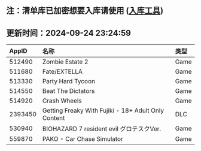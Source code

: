 ## 注：清单库已加密想要入库请使用 ([入库工具](https://github.com/BlankTMing/ManifestAutoUpdate/releases))

## 更新时间：2024-09-24 23:24:59
| AppID | 名称 | 类型  |
| :-------------------- | :----------------------------- | :----------- |
| 512490 | Zombie Estate 2| Game |
| 511680 | Fate/EXTELLA| Game |
| 513330 | Party Hard Tycoon| Game |
| 514550 | Beat The Dictators| Game |
| 514920 | Crash Wheels| Game |
| 2393450 | Getting Freaky With Fujiki - 18+ Adult Only Content| DLC |
| 530940 | BIOHAZARD 7 resident evil グロテスクVer.| Game |
| 559870 | PAKO - Car Chase Simulator| Game |
